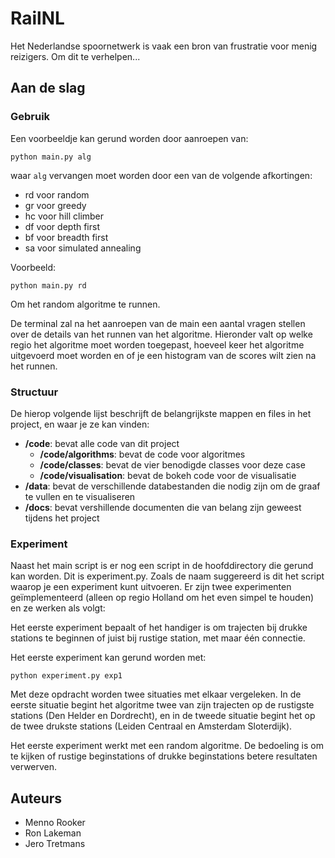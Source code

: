 # RailNL

Het Nederlandse spoornetwerk is vaak een bron van frustratie voor menig reizigers. Om dit te verhelpen...

## Aan de slag

### Gebruik

Een voorbeeldje kan gerund worden door aanroepen van:

```
python main.py alg
```

waar ```alg``` vervangen moet worden door een van de volgende afkortingen:


- rd voor random
- gr voor greedy
- hc voor hill climber
- df voor depth first
- bf voor breadth first
- sa voor simulated annealing

Voorbeeld:

```
python main.py rd
```

Om het random algoritme te runnen.

De terminal zal na het aanroepen van de main een aantal vragen stellen over de details van het runnen van het algoritme. Hieronder valt op welke regio het algoritme moet worden toegepast, hoeveel keer het algoritme uitgevoerd moet worden en of je een histogram van de scores wilt zien na het runnen.


### Structuur

De hierop volgende lijst beschrijft de belangrijkste mappen en files in het project, en waar je ze kan vinden:

- **/code**: bevat alle code van dit project
  - **/code/algorithms**: bevat de code voor algoritmes
  - **/code/classes**: bevat de vier benodigde classes voor deze case
  - **/code/visualisation**: bevat de bokeh code voor de visualisatie
- **/data**: bevat de verschillende databestanden die nodig zijn om de graaf te vullen en te visualiseren
- **/docs**: bevat vershillende documenten die van belang zijn geweest tijdens het project

### Experiment

Naast het main script is er nog een script in de hoofddirectory die gerund kan worden. Dit is experiment.py. Zoals de naam suggereerd is dit het script waarop je een experiment kunt uitvoeren. Er zijn twee experimenten geïmplementeerd (alleen op regio Holland om het even simpel te houden) en ze werken als volgt:

Het eerste experiment bepaalt of het handiger is om trajecten bij drukke stations te beginnen of juist bij rustige station, met maar één connectie.

Het eerste experiment kan gerund worden met:

```
python experiment.py exp1
```

Met deze opdracht worden twee situaties met elkaar vergeleken. In de eerste situatie begint het algoritme twee van zijn trajecten op de rustigste stations (Den Helder en Dordrecht), en in de tweede situatie begint het op de twee drukste stations (Leiden Centraal en Amsterdam Sloterdijk). 

Het eerste experiment werkt met een random algoritme. De bedoeling is om te kijken of rustige beginstations of drukke beginstations betere resultaten verwerven.






## Auteurs
- Menno Rooker
- Ron Lakeman
- Jero Tretmans